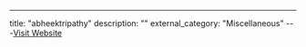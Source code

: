---
title: "abheektripathy"
description: ""
external_category: "Miscellaneous"
---[Visit Website](https://github.com/abheektripathy)

